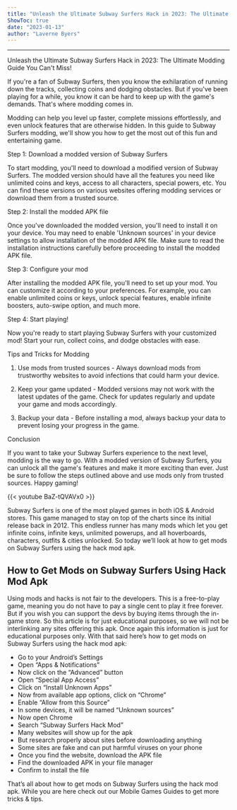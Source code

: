 ```yaml
---
title: "Unleash the Ultimate Subway Surfers Hack in 2023: The Ultimate Modding Guide You Can't Miss!"
ShowToc: true 
date: "2023-01-13"
author: "Laverne Byers"
---
```

*****
Unleash the Ultimate Subway Surfers Hack in 2023: The Ultimate Modding Guide You Can't Miss!

If you're a fan of Subway Surfers, then you know the exhilaration of running down the tracks, collecting coins and dodging obstacles. But if you've been playing for a while, you know it can be hard to keep up with the game's demands. That's where modding comes in.

Modding can help you level up faster, complete missions effortlessly, and even unlock features that are otherwise hidden. In this guide to Subway Surfers modding, we'll show you how to get the most out of this fun and entertaining game.

Step 1: Download a modded version of Subway Surfers

To start modding, you'll need to download a modified version of Subway Surfers. The modded version should have all the features you need like unlimited coins and keys, access to all characters, special powers, etc. You can find these versions on various websites offering modding services or download them from a trusted source.

Step 2: Install the modded APK file

Once you've downloaded the modded version, you'll need to install it on your device. You may need to enable 'Unknown sources' in your device settings to allow installation of the modded APK file. Make sure to read the installation instructions carefully before proceeding to install the modded APK file.

Step 3: Configure your mod

After installing the modded APK file, you'll need to set up your mod. You can customize it according to your preferences. For example, you can enable unlimited coins or keys, unlock special features, enable infinite boosters, auto-swipe option, and much more.

Step 4: Start playing!

Now you're ready to start playing Subway Surfers with your customized mod! Start your run, collect coins, and dodge obstacles with ease.

Tips and Tricks for Modding

1. Use mods from trusted sources - Always download mods from trustworthy websites to avoid infections that could harm your device.

2. Keep your game updated - Modded versions may not work with the latest updates of the game. Check for updates regularly and update your game and mods accordingly.

3. Backup your data - Before installing a mod, always backup your data to prevent losing your progress in the game.

Conclusion

If you want to take your Subway Surfers experience to the next level, modding is the way to go. With a modded version of Subway Surfers, you can unlock all the game's features and make it more exciting than ever. Just be sure to follow the steps outlined above and use mods only from trusted sources. Happy gaming!

{{< youtube BaZ-tQVAVx0 >}} 



Subway Surfers is one of the most played games in both iOS & Android stores. This game managed to stay on top of the charts since its initial release back in 2012. This endless runner has many mods which let you get infinite coins, infinite keys, unlimited powerups, and all hoverboards, characters, outfits & cities unlocked. So today we’ll look at how to get mods on Subway Surfers using the hack mod apk.
 
## How to Get Mods on Subway Surfers Using Hack Mod Apk
 

 
Using mods and hacks is not fair to the developers. This is a free-to-play game, meaning you do not have to pay a single cent to play it free forever. But if you wish you can support the devs by buying items through the in-game store. So this article is for just educational purposes, so we will not be interlinking any sites offering this apk. Once again this information is just for educational purposes only. With that said here’s how to get mods on Subway Surfers using the hack mod apk:
 
- Go to your Android’s Settings
 - Open “Apps & Notifications”
 - Now click on the “Advanced” button
 - Open “Special App Access”
 - Click on “Install Unknown Apps”
 - Now from available app options, click on “Chrome”
 - Enable “Allow from this Source”
 - In some devices, it will be named “Unknown sources”
 - Now open Chrome
 - Search “Subway Surfers Hack Mod”
 - Many websites will show up for the apk
 - But research properly about sites before downloading anything
 - Some sites are fake and can put harmful viruses on your phone
 - Once you find the website, download the APK file
 - Find the downloaded APK in your file manager
 - Confirm to install the file

 
That’s all about how to get mods on Subway Surfers using the hack mod apk. While you are here check out our Mobile Games Guides to get more tricks & tips.




